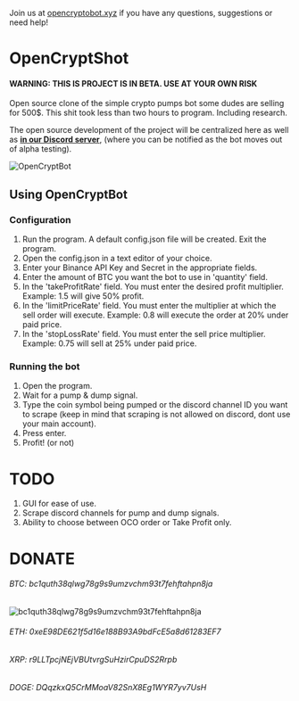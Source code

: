 Join us at [opencryptobot.xyz](http://opencryptobot.xyz) if you have any questions, suggestions or need help!

# OpenCryptShot
#### WARNING: THIS IS PROJECT IS IN BETA. USE AT YOUR OWN RISK

Open source clone of the simple crypto pumps bot some dudes are selling for 500$. This shit took less than two hours to program. Including research.

The open source development of the project will be centralized here as well as **[in our Discord server](https://discord.gg/vJkF3cwZDy)**, (where you can be notified as the bot moves out of alpha testing).

![OpenCryptBot](https://i.ibb.co/dcvC40J/sdfsdfsdf.png)

## Using OpenCryptBot
### Configuration

1. Run the program. A default config.json file will be created. Exit the program.
2. Open the config.json in a text editor of your choice.
3. Enter your Binance API Key and Secret in the appropriate fields.
4. Enter the amount of BTC you want the bot to use in 'quantity' field.
5. In the 'takeProfitRate' field. You must enter the desired profit multiplier. Example: 1.5 will give 50% profit.
6. In the 'limitPriceRate' field. You must enter the multiplier at which the sell order will execute. Example: 0.8 will execute the order at 20% under paid price.
7. In the 'stopLossRate' field. You must enter the sell price multiplier. Example: 0.75 will sell at 25% under paid price.

### Running the bot

1. Open the program.
2. Wait for a pump & dump signal.
3. Type the coin symbol being pumped or the discord channel ID you want to scrape (keep in mind that scraping is not allowed on discord, dont use your main account).
4. Press enter.
5. Profit! (or not)


# TODO
1. GUI for ease of use.
2. Scrape discord channels for pump and dump signals.
3. Ability to choose between OCO order or Take Profit only.

# DONATE
###### BTC: bc1quth38qlwg78g9s9umzvchm93t7fehftahpn8ja
![bc1quth38qlwg78g9s9umzvchm93t7fehftahpn8ja](https://i.imgur.com/uyU2uzP.png)

###### ETH: 0xeE98DE621f5d16e188B93A9bdFcE5a8d61283EF7
###### XRP: r9LLTpcjNEjVBUtvrgSuHzirCpuDS2Rrpb
###### DOGE: DQqzkxQ5CrMMoaV82SnX8Eg1WYR7yv7UsH
